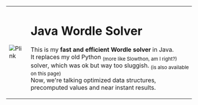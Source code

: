 <table style="border-collapse: collapse; width: 100%;">
  <tr>
    <!-- Image Cell -->
    <td>
      <img src="https://c.tenor.com/EYUlar2QIe4AAAAd/tenor.gif" 
           alt="Plink">
    </td>
    <!-- Text Cell -->
    <td>
      <h1>Java Wordle Solver</h1>
      <p>
        This is my <b>fast and efficient Wordle solver</b> in Java. <br>
        It replaces my old Python <sub>(more like Slowthon, am I right?)</sub> solver, which was ok but way too sluggish. <sub>(is also available on this page)</sub><br>
        Now, we're talking optimized data structures, precomputed values and near instant results.
      </p>
    </td>
  </tr>
</table>
